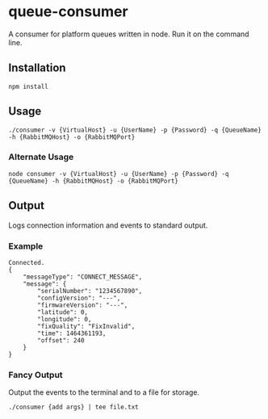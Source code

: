 # queue-consumer
A consumer for platform queues written in node. Run it on the command line.

## Installation

    npm install

## Usage

    ./consumer -v {VirtualHost} -u {UserName} -p {Password} -q {QueueName} -h {RabbitMQHost} -o {RabbitMQPort}

### Alternate Usage

    node consumer -v {VirtualHost} -u {UserName} -p {Password} -q {QueueName} -h {RabbitMQHost} -o {RabbitMQPort}

## Output
Logs connection information and events to standard output.

### Example

    Connected.
    {
        "messageType": "CONNECT_MESSAGE",
        "message": {
            "serialNumber": "1234567890",
            "configVersion": "---",
            "firmwareVersion": "---",
            "latitude": 0,
            "longitude": 0,
            "fixQuality": "FixInvalid",
            "time": 1464361193,
            "offset": 240
        }
    }

### Fancy Output
Output the events to the terminal and to a file for storage.

    ./consumer {add args} | tee file.txt
